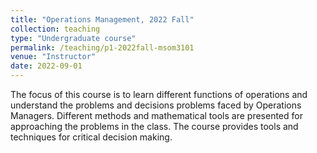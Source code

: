 ```yaml
---
title: "Operations Management, 2022 Fall"
collection: teaching
type: "Undergraduate course"
permalink: /teaching/p1-2022fall-msom3101
venue: "Instructor"
date: 2022-09-01
---
```


The focus of this course is to learn different functions of operations and understand the problems and decisions problems faced by Operations Managers. Different methods and mathematical tools are presented for approaching the problems in the class. The course provides tools and techniques for critical decision making.
